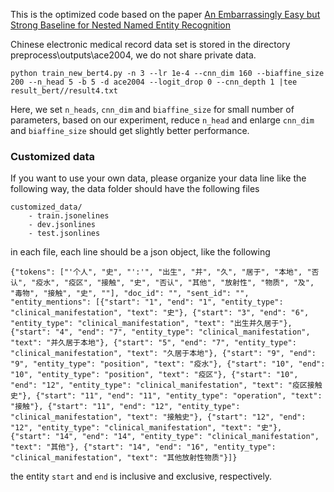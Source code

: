 This is the optimized code based on the paper [An Embarrassingly Easy but Strong Baseline for Nested Named Entity Recognition](https://arxiv.org/abs/2208.04534)

Chinese electronic medical record data set is stored in the directory preprocess\outputs\ace2004, we do not share private data.

```shell
python train_new_bert4.py -n 3 --lr 1e-4 --cnn_dim 160 --biaffine_size 200 --n_head 5 -b 5 -d ace2004 --logit_drop 0 --cnn_depth 1 |tee result_bert//result4.txt
```

Here, we set `n_heads`, `cnn_dim` and `biaffine_size` for small number of parameters, based on our experiment, reduce `n_head` and
enlarge `cnn_dim` and `biaffine_size` should get slightly better performance.

### Customized data
If you want to use your own data, please organize your data line like the following way, the data folder should 
have the following files
```text
customized_data/
    - train.jsonelines
    - dev.jsonlines
    - test.jsonlines
```
in each file, each line should be a json object, like the following
```text
{"tokens": ["'个人", "史", "':'", "出生", "并", "久", "居于", "本地", "否认", "疫水", "疫区", "接触", "史", "否认", "其他", "放射性", "物质", "及", "毒物", "接触", "史", ""], "doc_id": "", "sent_id": "", "entity_mentions": [{"start": "1", "end": "1", "entity_type": "clinical_manifestation", "text": "史"}, {"start": "3", "end": "6", "entity_type": "clinical_manifestation", "text": "出生并久居于"}, {"start": "4", "end": "7", "entity_type": "clinical_manifestation", "text": "并久居于本地"}, {"start": "5", "end": "7", "entity_type": "clinical_manifestation", "text": "久居于本地"}, {"start": "9", "end": "9", "entity_type": "position", "text": "疫水"}, {"start": "10", "end": "10", "entity_type": "position", "text": "疫区"}, {"start": "10", "end": "12", "entity_type": "clinical_manifestation", "text": "疫区接触史"}, {"start": "11", "end": "11", "entity_type": "operation", "text": "接触"}, {"start": "11", "end": "12", "entity_type": "clinical_manifestation", "text": "接触史"}, {"start": "12", "end": "12", "entity_type": "clinical_manifestation", "text": "史"}, {"start": "14", "end": "14", "entity_type": "clinical_manifestation", "text": "其他"}, {"start": "14", "end": "16", "entity_type": "clinical_manifestation", "text": "其他放射性物质"}]}
```
the entity `start` and `end` is inclusive and exclusive, respectively.
